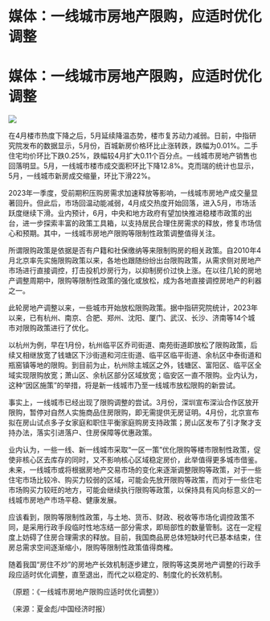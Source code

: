 # 媒体：一线城市房地产限购，应适时优化调整

# 媒体：一线城市房地产限购，应适时优化调整

![](https://inews.gtimg.com/om_bt/Oi6yiZTyY3HEG4RCNyREhU6_52dO6_wyVOHLZVe7vgUh4AA/1000)

在4月楼市热度下降之后，5月延续降温态势，楼市复苏动力减弱。日前，中指研究院发布的数据显示，5月份，百城新房价格环比止涨转跌，跌幅为0.01%。二手住宅均价环比下跌0.25%，跌幅较4月扩大0.11个百分点。一线城市房地产销售也回落明显。5月，一线城市楼市成交面积环比下降12.8%。克而瑞的统计也显示，5月，一线城市新房成交缩量，环比下滑22%。

2023年一季度，受前期积压购房需求加速释放等影响，一线城市房地产成交量显著回升。但此后，市场回温动能减弱，4月成交热度开始回落，进入5月，市场活跃度继续下滑。业内预计，6月，中央和地方政府有望加快推进稳楼市政策的出台，进一步探索丰富的政策工具箱，以支持居民合理住房需求的释放，修复市场信心和预期。其中，一线城市房地产限购等限制性政策调整值得关注。

所谓限购政策是依据是否有户籍和社保缴纳等来限制购房的相关政策。自2010年4月北京率先实施限购政策以来，各地也跟随纷纷出台限购政策，从需求侧对房地产市场进行直接调控，打击投机炒房行为，以抑制房价过快上涨。在以往几轮的房地产调整周期中，限购等限制性政策的强化或放松，成为各地直接调控房地产的利器之一。

此轮房地产调整以来，一些城市开始放松限购政策。据中指研究院统计，2023年以来，已有杭州、南京、合肥、郑州、沈阳、厦门、武汉、长沙、济南等14个城市对限购政策进行了优化。

以杭州为例，早在1月份，杭州临平区乔司街道、南苑街道即放松了限购政策，后续又相继放宽了钱塘区下沙街道和河庄街道、临平区临平街道、余杭区中泰街道和瓶窑镇等地的限购。到目前为止，杭州除主城区之外，钱塘区、富阳区、临平区全域实现限购放宽；萧山区、余杭区部分区域放宽；临安区一直不限购。业内认为，这种“因区施策”的举措，将是新一线城市乃至一线城市放松限购的新尝试。

事实上，一线城市已经出现了限购调整的尝试。3月份，深圳宣布深汕合作区放开限购，暂停对自然人实施商品住房限购，即无需提供无房证明。4月份，北京宣布拟在房山试点多子女家庭和职住平衡家庭购房支持政策；房山区发布了引才聚才支持办法，落实引进落户、住房保障等优惠政策。

业内认为，一些一线、新一线城市采取“一区一策”优化限购等楼市限制性政策，促使非核心区去库存的同时，又不影响核心区域稳定房价，此举值得更多城市借鉴。未来，一线城市或将根据房地产交易市场的变化来逐渐调整限购等政策，对于一些住宅市场比较冷、购买力较弱的区域，可能会先放开限购等政策，而对于一些住宅市场购买力较旺的地方，可能会继续执行限购等政策，以保持具有风向标意义的一线城市房地产市场平稳、健康发展。

应该看到，限购等限制性政策，与土地、货币、财政、税收等市场化调控政策不同，是采用行政手段临时性地冻结一部分需求，即局部性的数量管制。这在一定程度上妨碍了住房合理需求的释放。目前，我国商品房总体短缺时代已基本结束，住房总需求空间逐渐缩小，限购等限制性政策值得商榷。

随着我国“房住不炒”的房地产长效机制逐步建立，限购等这类房地产调整的行政手段应适时优化调整，直至退出，而代之以稳定的、制度化的长效机制。

（原题：《一线城市房地产限购应适时优化调整》）

（来源：夏金彪/中国经济时报）

